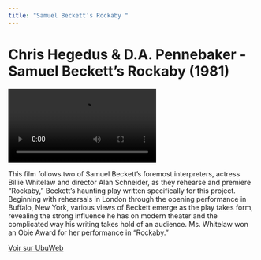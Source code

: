 ```yaml
---
title: "Samuel Beckett’s Rockaby "
---
```


# Chris Hegedus & D.A. Pennebaker - Samuel Beckett’s Rockaby (1981)

<video controls src='https://ubu.com/media/video/Beckett-Samuel_Rockaby_Whitelaw_converted.mp4'></video>


This film follows two of Samuel Beckett’s foremost interpreters, actress Billie Whitelaw and director Alan Schneider, as they rehearse and premiere “Rockaby,” Beckett’s haunting play written specifically for this project. Beginning with rehearsals in London through the opening performance in Buffalo, New York, various views of Beckett emerge as the play takes form, revealing the strong influence he has on modern theater and the complicated way his writing takes hold of an audience. Ms. Whitelaw won an Obie Award for her performance in “Rockaby.”





[Voir sur UbuWeb](https://ubu.com/film/beckett_rockaby.html)